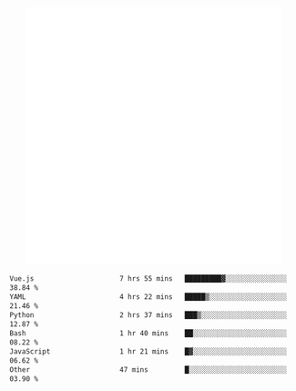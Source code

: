 <div align="center">
    <a href="https://konst.fish">
        <img src="https://raw.githubusercontent.com/konstfish/konstfish/master/fish.svg" alt="Logo" width="450"/>
    </a>
</div>

<!--START_SECTION:waka-->

```text
Vue.js                     7 hrs 55 mins   █████████▓░░░░░░░░░░░░░░░   38.84 %
YAML                       4 hrs 22 mins   █████▒░░░░░░░░░░░░░░░░░░░   21.46 %
Python                     2 hrs 37 mins   ███▒░░░░░░░░░░░░░░░░░░░░░   12.87 %
Bash                       1 hr 40 mins    ██░░░░░░░░░░░░░░░░░░░░░░░   08.22 %
JavaScript                 1 hr 21 mins    █▓░░░░░░░░░░░░░░░░░░░░░░░   06.62 %
Other                      47 mins         █░░░░░░░░░░░░░░░░░░░░░░░░   03.90 %
```

<!--END_SECTION:waka-->
